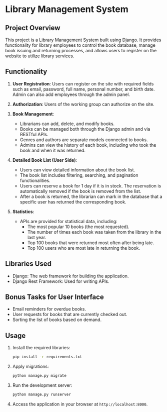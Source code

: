 # Library Management System

## Project Overview

This project is a Library Management System built using Django. It provides functionality for library employees to control the book database, manage book issuing and returning processes, and allows users to register on the website to utilize library services.

## Functionality

1. **User Registration**: Users can register on the site with required fields such as email, password, full name, personal number, and birth date. Admin can also add employees through the admin panel.

2. **Authorization**: Users of the working group can authorize on the site.

3. **Book Management**:
    - Librarians can add, delete, and modify books.
    - Books can be managed both through the Django admin and via RESTful APIs.
    - Genres and authors are separate models connected to books.
    - Admins can view the history of each book, including who took the book and when it was returned.

4. **Detailed Book List (User Side)**:
    - Users can view detailed information about the book list.
    - The book list includes filtering, searching, and pagination functionalities.
    - Users can reserve a book for 1 day if it is in stock. The reservation is automatically removed if the book is removed from the list.
    - After a book is returned, the librarian can mark in the database that a specific user has returned the corresponding book.

5. **Statistics**:
    - APIs are provided for statistical data, including:
        - The most popular 10 books (the most requested).
        - The number of times each book was taken from the library in the last year.
        - Top 100 books that were returned most often after being late.
        - Top 100 users who are most late in returning the book.

## Libraries Used

- Django: The web framework for building the application.
- Django Rest Framework: Used for writing APIs.
## Bonus Tasks for User Interface

- Email reminders for overdue books.
- User requests for books that are currently checked out.
- Sorting the list of books based on demand.

## Usage

1. Install the required libraries:
    ```bash
    pip install -r requirements.txt
    ```

2. Apply migrations:
    ```bash
    python manage.py migrate
    ```

3. Run the development server:
    ```bash
    python manage.py runserver
    ```

4. Access the application in your browser at `http://localhost:8000`.




